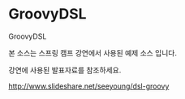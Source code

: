 GroovyDSL
=========

GroovyDSL

본 소스는 스프링 캠프 강연에서 사용된 예제 소스 입니다.

강연에 사용된 발표자료를 참조하세요. 

http://www.slideshare.net/seeyoung/dsl-groovy

